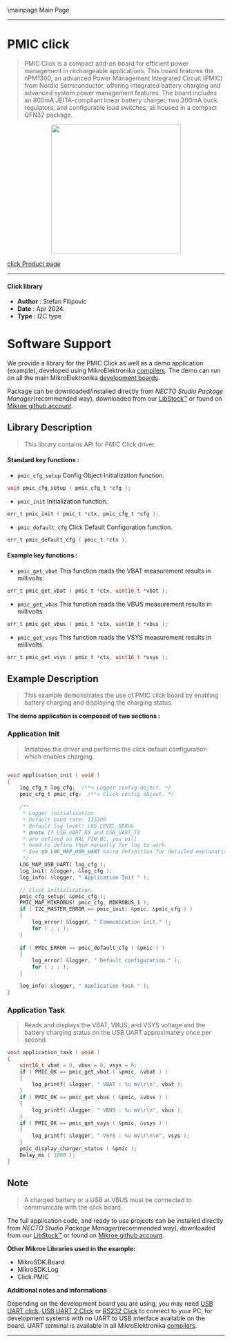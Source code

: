 \mainpage Main Page

---
# PMIC click

> PMIC Click is a compact add-on board for efficient power management in rechargeable applications. This board features the nPM1300, an advanced Power Management Integrated Circuit (PMIC) from Nordic Semiconductor, offering integrated battery charging and advanced system power management features. The board includes an 800mA JEITA-compliant linear battery charger, two 200mA buck regulators, and configurable load switches, all housed in a compact QFN32 package.

<p align="center">
  <img src="https://download.mikroe.com/images/click_for_ide/pmic_click.png" height=300px>
</p>

[click Product page](https://www.mikroe.com/pmic-click)

---


#### Click library

- **Author**        : Stefan Filipovic
- **Date**          : Apr 2024.
- **Type**          : I2C type


# Software Support

We provide a library for the PMIC Click
as well as a demo application (example), developed using MikroElektronika
[compilers](https://www.mikroe.com/necto-studio).
The demo can run on all the main MikroElektronika [development boards](https://www.mikroe.com/development-boards).

Package can be downloaded/installed directly from *NECTO Studio Package Manager*(recommended way), downloaded from our [LibStock&trade;](https://libstock.mikroe.com) or found on [Mikroe github account](https://github.com/MikroElektronika/mikrosdk_click_v2/tree/master/clicks).

## Library Description

> This library contains API for PMIC Click driver.

#### Standard key functions :

- `pmic_cfg_setup` Config Object Initialization function.
```c
void pmic_cfg_setup ( pmic_cfg_t *cfg );
```

- `pmic_init` Initialization function.
```c
err_t pmic_init ( pmic_t *ctx, pmic_cfg_t *cfg );
```

- `pmic_default_cfg` Click Default Configuration function.
```c
err_t pmic_default_cfg ( pmic_t *ctx );
```

#### Example key functions :

- `pmic_get_vbat` This function reads the VBAT measurement results in millivolts.
```c
err_t pmic_get_vbat ( pmic_t *ctx, uint16_t *vbat );
```

- `pmic_get_vbus` This function reads the VBUS measurement results in millivolts.
```c
err_t pmic_get_vbus ( pmic_t *ctx, uint16_t *vbus );
```

- `pmic_get_vsys` This function reads the VSYS measurement results in millivolts.
```c
err_t pmic_get_vsys ( pmic_t *ctx, uint16_t *vsys );
```

## Example Description

> This example demonstrates the use of PMIC click board by enabling battery charging and displaying the charging status.

**The demo application is composed of two sections :**

### Application Init

> Initializes the driver and performs the click default configuration which enables charging.

```c

void application_init ( void )
{
    log_cfg_t log_cfg;  /**< Logger config object. */
    pmic_cfg_t pmic_cfg;  /**< Click config object. */

    /** 
     * Logger initialization.
     * Default baud rate: 115200
     * Default log level: LOG_LEVEL_DEBUG
     * @note If USB_UART_RX and USB_UART_TX 
     * are defined as HAL_PIN_NC, you will 
     * need to define them manually for log to work. 
     * See @b LOG_MAP_USB_UART macro definition for detailed explanation.
     */
    LOG_MAP_USB_UART( log_cfg );
    log_init( &logger, &log_cfg );
    log_info( &logger, " Application Init " );

    // Click initialization.
    pmic_cfg_setup( &pmic_cfg );
    PMIC_MAP_MIKROBUS( pmic_cfg, MIKROBUS_1 );
    if ( I2C_MASTER_ERROR == pmic_init( &pmic, &pmic_cfg ) ) 
    {
        log_error( &logger, " Communication init." );
        for ( ; ; );
    }
    
    if ( PMIC_ERROR == pmic_default_cfg ( &pmic ) )
    {
        log_error( &logger, " Default configuration." );
        for ( ; ; );
    }

    log_info( &logger, " Application Task " );
}

```

### Application Task

> Reads and displays the VBAT, VBUS, and VSYS voltage and the battery charging status on the USB UART approximately once per second.

```c
void application_task ( void )
{
    uint16_t vbat = 0, vbus = 0, vsys = 0;
    if ( PMIC_OK == pmic_get_vbat ( &pmic, &vbat ) )
    {
        log_printf( &logger, " VBAT : %u mV\r\n", vbat );
    }
    if ( PMIC_OK == pmic_get_vbus ( &pmic, &vbus ) )
    {
        log_printf( &logger, " VBUS : %u mV\r\n", vbus );
    }
    if ( PMIC_OK == pmic_get_vsys ( &pmic, &vsys ) )
    {
        log_printf( &logger, " VSYS : %u mV\r\n\n", vsys );
    }
    pmic_display_charger_status ( &pmic );
    Delay_ms ( 1000 );
}
```

## Note

> A charged battery or a USB at VBUS must be connected to communicate with the click board.

The full application code, and ready to use projects can be installed directly from *NECTO Studio Package Manager*(recommended way), downloaded from our [LibStock&trade;](https://libstock.mikroe.com) or found on [Mikroe github account](https://github.com/MikroElektronika/mikrosdk_click_v2/tree/master/clicks).

**Other Mikroe Libraries used in the example:**

- MikroSDK.Board
- MikroSDK.Log
- Click.PMIC

**Additional notes and informations**

Depending on the development board you are using, you may need
[USB UART click](https://www.mikroe.com/usb-uart-click),
[USB UART 2 Click](https://www.mikroe.com/usb-uart-2-click) or
[RS232 Click](https://www.mikroe.com/rs232-click) to connect to your PC, for
development systems with no UART to USB interface available on the board. UART
terminal is available in all MikroElektronika
[compilers](https://shop.mikroe.com/compilers).

---
